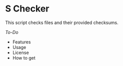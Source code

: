# S Checker

This script checks files and their provided checksums.

*To-Do*
- Features
- Usage
- License
- How to get

